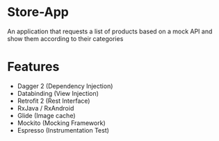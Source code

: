 # Store-App

An application that requests a list of products based on a mock API and show them according to their categories

# Features

* Dagger 2 (Dependency Injection)
* Databinding (View Injection)
* Retrofit 2 (Rest Interface)
* RxJava / RxAndroid
* Glide (Image cache)
* Mockito (Mocking Framework)
* Espresso (Instrumentation Test)
